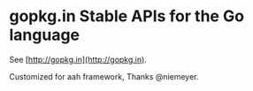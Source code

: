 # gopkg.in Stable APIs for the Go language

See [http://gopkg.in](http://gopkg.in).

Customized for aah framework, Thanks @niemeyer.
